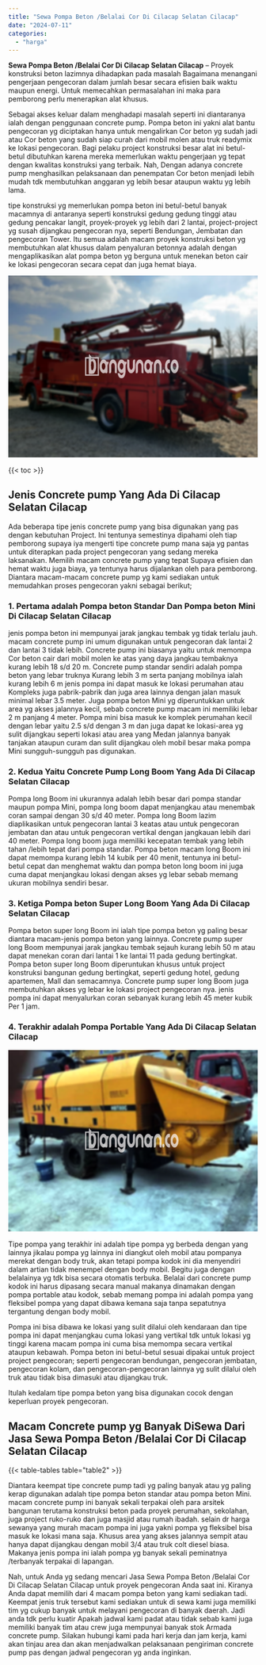 ```yaml
---
title: "Sewa Pompa Beton /Belalai Cor Di Cilacap Selatan Cilacap"
date: "2024-07-11"
categories: 
  - "harga"
---
```


**Sewa Pompa Beton /Belalai Cor Di Cilacap Selatan Cilacap** – Proyek konstruksi beton lazimnya dihadapkan pada masalah Bagaimana menangani pengerjaan pengecoran dalam jumlah besar secara efisien baik waktu maupun energi. Untuk memecahkan permasalahan ini maka para pemborong perlu menerapkan alat khusus.

Sebagai akses keluar dalam menghadapi masalah seperti ini diantaranya ialah dengan penggunaan concrete pump. Pompa beton ini yakni alat bantu pengecoran yg diciptakan hanya untuk mengalirkan Cor beton yg sudah jadi atau Cor beton yang sudah siap curah dari mobil molen atau truk readymix ke lokasi pengecoran. Bagi pelaku project konstruksi besar alat ini betul-betul dibutuhkan karena mereka memerlukan waktu pengerjaan yg tepat dengan kwalitas konstruksi yang terbaik. Nah, Dengan adanya concrete pump menghasilkan pelaksanaan dan penempatan Cor beton menjadi lebih mudah tdk membutuhkan anggaran yg lebih besar ataupun waktu yg lebih lama.

tipe konstruksi yg memerlukan pompa beton ini betul-betul banyak macamnya di antaranya seperti konstruksi gedung gedung tinggi atau gedung pencakar langit, proyek-proyek yg lebih dari 2 lantai, project-project yg susah dijangkau pengecoran nya, seperti Bendungan, Jembatan dan pengecoran Tower. Itu semua adalah macam proyek konstruksi beton yg membutuhkan alat khusus dalam penyaluran betonnya adalah dengan mengaplikasikan alat pompa beton yg berguna untuk menekan beton cair ke lokasi pengecoran secara cepat dan juga hemat biaya.

![Sewa Pompa Beton /Belalai Cor Di Cilacap Selatan Cilacap](/images/sewa-concrete-pump-01.png)

{{< toc >}}

## Jenis Concrete pump Yang Ada Di Cilacap Selatan Cilacap

Ada beberapa tipe jenis concrete pump yang bisa digunakan yang pas dengan kebutuhan Project. Ini tentunya semestinya dipahami oleh tiap pemborong supaya iya mengerti tipe concrete pump mana saja yg pantas untuk diterapkan pada project pengecoran yang sedang mereka laksanakan. Memilih macam concrete pump yang tepat Supaya efisien dan hemat waktu juga biaya, ya tentunya harus dijalankan oleh para pemborong. Diantara macam-macam concrete pump yg kami sediakan untuk memudahkan proses pengecoran yakni sebagai berikut;

### 1\. Pertama adalah Pompa beton Standar Dan Pompa beton Mini Di Cilacap Selatan Cilacap

jenis pompa beton ini mempunyai jarak jangkau tembak yg tidak terlalu jauh. macam concrete pump ini umum digunakan untuk pengecoran dak lantai 2 dan lantai 3 tidak lebih. Concrete pump ini biasanya yaitu untuk memompa Cor beton cair dari mobil molen ke atas yang daya jangkau tembaknya kurang lebih 18 s/d 20 m. Concrete pump standar sendiri adalah pompa beton yang lebar truknya Kurang lebih 3 m serta panjang mobilnya ialah kurang lebih 6 m jenis pompa ini dapat masuk ke lokasi perumahan atau Kompleks juga pabrik-pabrik dan juga area lainnya dengan jalan masuk minimal lebar 3.5 meter. Juga pompa beton Mini yg diperuntukkan untuk area yg akses jalannya kecil, sebab concrete pump macam ini memiliki lebar 2 m panjang 4 meter. Pompa mini bisa masuk ke komplek perumahan kecil dengan lebar yaitu 2.5 s/d dengan 3 m dan juga dapat ke lokasi-area yg sulit dijangkau seperti lokasi atau area yang Medan jalannya banyak tanjakan ataupun curam dan sulit dijangkau oleh mobil besar maka pompa Mini sungguh-sungguh pas digunakan.

### 2\. Kedua Yaitu Concrete Pump Long Boom Yang Ada Di Cilacap Selatan Cilacap

Pompa long Boom ini ukurannya adalah lebih besar dari pompa standar maupun pompa Mini, pompa long boom dapat menjangkau atau menembak coran sampai dengan 30 s/d 40 meter. Pompa long Boom lazim diaplikasikan untuk pengecoran lantai 3 keatas atau untuk pengecoran jembatan dan atau untuk pengecoran vertikal dengan jangkauan lebih dari 40 meter. Pompa long boom juga memiliki kecepatan tembak yang lebih tahan /lebih tepat dari pompa standar. Pompa beton macam long Boom ini dapat memompa kurang lebih 14 kubik per 40 menit, tentunya ini betul-betul cepat dan menghemat waktu dan pompa beton long boom ini juga cuma dapat menjangkau lokasi dengan akses yg lebar sebab memang ukuran mobilnya sendiri besar.

### 3\. Ketiga Pompa beton Super Long Boom Yang Ada Di Cilacap Selatan Cilacap

Pompa beton super long Boom ini ialah tipe pompa beton yg paling besar diantara macam-jenis pompa beton yang lainnya. Concrete pump super long Boom mempunyai jarak jangkau tembak sejauh kurang lebih 50 m atau dapat menekan coran dari lantai 1 ke lantai 11 pada gedung bertingkat. Pompa beton super long Boom diperuntukan khusus untuk project konstruksi bangunan gedung bertingkat, seperti gedung hotel, gedung apartemen, Mall dan semacamnya. Concrete pump super long Boom juga membutuhkan akses yg lebar ke lokasi project pengecoran nya. jenis pompa ini dapat menyalurkan coran sebanyak kurang lebih 45 meter kubik Per 1 jam.

### 4\. Terakhir adalah Pompa Portable Yang Ada Di Cilacap Selatan Cilacap

![Sewa Pompa Beton /Belalai Cor Di Cilacap Selatan Cilacap](/images/sewa-concrete-pump-29.png)

Tipe pompa yang terakhir ini adalah tipe pompa yg berbeda dengan yang lainnya jikalau pompa yg lainnya ini diangkut oleh mobil atau pompanya merekat dengan body truk, akan tetapi pompa kodok ini dia menyendiri dalam artian tidak menempel dengan body mobil. Begitu juga dengan belalainya yg tdk bisa secara otomatis terbuka. Belalai dari concrete pump kodok ini harus dipasang secara manual makanya dinamakan dengan pompa portable atau kodok, sebab memang pompa ini adalah pompa yang fleksibel pompa yang dapat dibawa kemana saja tanpa sepatutnya tergantung dengan body mobil.

Pompa ini bisa dibawa ke lokasi yang sulit dilalui oleh kendaraan dan tipe pompa ini dapat menjangkau cuma lokasi yang vertikal tdk untuk lokasi yg tinggi karena macam pompa ini cuma bisa memompa secara vertikal ataupun kebawah. Pompa beton ini betul-betul sesuai dipakai untuk project project pengecoran; seperti pengecoran bendungan, pengecoran jembatan, pengecoran kolam, dan pengecoran-pengecoran lainnya yg sulit dilalui oleh truk atau tidak bisa dimasuki atau dijangkau truk.

Itulah kedalam tipe pompa beton yang bisa digunakan cocok dengan keperluan proyek pengecoran.

## Macam Concrete pump yg Banyak DiSewa Dari Jasa Sewa Pompa Beton /Belalai Cor Di Cilacap Selatan Cilacap

{{< table-tables table="table2" >}}

Diantara keempat tipe concrete pump tadi yg paling banyak atau yg paling kerap digunakan adalah tipe pompa beton standar atau pompa beton Mini. macam concrete pump ini banyak sekali terpakai oleh para arsitek bangunan terutama konstruksi beton pada proyek perumahan, sekolahan, juga project ruko-ruko dan juga masjid atau rumah ibadah. selain dr harga sewanya yang murah macam pompa ini juga yakni pompa yg fleksibel bisa masuk ke lokasi mana saja. Khusus area yang akses jalannya sempit atau hanya dapat dijangkau dengan mobil 3/4 atau truk colt diesel biasa. Makanya jenis pompa ini ialah pompa yg banyak sekali peminatnya /terbanyak terpakai di lapangan.

Nah, untuk Anda yg sedang mencari Jasa Sewa Pompa Beton /Belalai Cor Di Cilacap Selatan Cilacap untuk proyek pengecoran Anda saat ini. Kiranya Anda dapat memilih dari 4 macam pompa beton yang kami sediakan tadi. Keempat jenis truk tersebut kami sediakan untuk di sewa kami juga memiliki tim yg cukup banyak untuk melayani pengecoran di banyak daerah. Jadi anda tdk perlu kuatir Apakah jadwal kami padat atau tidak sebab kami juga memiliki banyak tim atau crew juga mempunyai banyak stok Armada concrete pump. Silakan hubungi kami pada hari kerja dan jam kerja, kami akan tinjau area dan akan menjadwalkan pelaksanaan pengiriman concrete pump pas dengan jadwal pengecoran yg anda inginkan.
